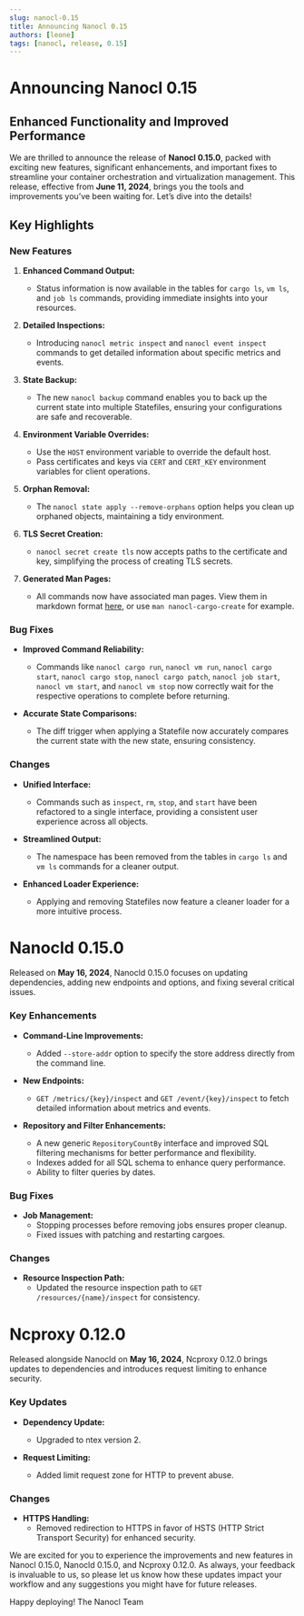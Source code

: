 ```yaml
---
slug: nanocl-0.15
title: Announcing Nanocl 0.15
authors: [leone]
tags: [nanocl, release, 0.15]
---
```


# Announcing Nanocl 0.15

## Enhanced Functionality and Improved Performance

We are thrilled to announce the release of **Nanocl 0.15.0**, packed with exciting new features, significant enhancements, and important fixes to streamline your container orchestration and virtualization management. This release, effective from **June 11, 2024**, brings you the tools and improvements you’ve been waiting for. Let’s dive into the details!

## Key Highlights

### New Features

1. **Enhanced Command Output:**
   - Status information is now available in the tables for `cargo ls`, `vm ls`, and `job ls` commands, providing immediate insights into your resources.

2. **Detailed Inspections:**
   - Introducing `nanocl metric inspect` and `nanocl event inspect` commands to get detailed information about specific metrics and events.

3. **State Backup:**
   - The new `nanocl backup` command enables you to back up the current state into multiple Statefiles, ensuring your configurations are safe and recoverable.

4. **Environment Variable Overrides:**
   - Use the `HOST` environment variable to override the default host.
   - Pass certificates and keys via `CERT` and `CERT_KEY` environment variables for client operations.

5. **Orphan Removal:**
   - The `nanocl state apply --remove-orphans` option helps you clean up orphaned objects, maintaining a tidy environment.

6. **TLS Secret Creation:**
   - `nanocl secret create tls` now accepts paths to the certificate and key, simplifying the process of creating TLS secrets.

7. **Generated Man Pages:**
   - All commands now have associated man pages. View them in markdown format [here][manpages], or use `man nanocl-cargo-create` for example.


### Bug Fixes

- **Improved Command Reliability:**
  - Commands like `nanocl cargo run`, `nanocl vm run`, `nanocl cargo start`, `nanocl cargo stop`, `nanocl cargo patch`, `nanocl job start`, `nanocl vm start`, and `nanocl vm stop` now correctly wait for the respective operations to complete before returning.

- **Accurate State Comparisons:**
  - The diff trigger when applying a Statefile now accurately compares the current state with the new state, ensuring consistency.

### Changes

- **Unified Interface:**
  - Commands such as `inspect`, `rm`, `stop`, and `start` have been refactored to a single interface, providing a consistent user experience across all objects.

- **Streamlined Output:**
  - The namespace has been removed from the tables in `cargo ls` and `vm ls` commands for a cleaner output.

- **Enhanced Loader Experience:**
  - Applying and removing Statefiles now feature a cleaner loader for a more intuitive process.

# Nanocld 0.15.0

Released on **May 16, 2024**, Nanocld 0.15.0 focuses on updating dependencies, adding new endpoints and options, and fixing several critical issues.

### Key Enhancements

- **Command-Line Improvements:**
  - Added `--store-addr` option to specify the store address directly from the command line.

- **New Endpoints:**
  - `GET /metrics/{key}/inspect` and `GET /event/{key}/inspect` to fetch detailed information about metrics and events.

- **Repository and Filter Enhancements:**
  - A new generic `RepositoryCountBy` interface and improved SQL filtering mechanisms for better performance and flexibility.
  - Indexes added for all SQL schema to enhance query performance.
  - Ability to filter queries by dates.

### Bug Fixes

- **Job Management:**
  - Stopping processes before removing jobs ensures proper cleanup.
  - Fixed issues with patching and restarting cargoes.

### Changes

- **Resource Inspection Path:**
  - Updated the resource inspection path to `GET /resources/{name}/inspect` for consistency.

# Ncproxy 0.12.0

Released alongside Nanocld on **May 16, 2024**, Ncproxy 0.12.0 brings updates to dependencies and introduces request limiting to enhance security.

### Key Updates

- **Dependency Update:**
  - Upgraded to ntex version 2.

- **Request Limiting:**
  - Added limit request zone for HTTP to prevent abuse.

### Changes

- **HTTPS Handling:**
  - Removed redirection to HTTPS in favor of HSTS (HTTP Strict Transport Security) for enhanced security.

We are excited for you to experience the improvements and new features in Nanocl 0.15.0, Nanocld 0.15.0, and Ncproxy 0.12.0. As always, your feedback is invaluable to us, so please let us know how these updates impact your workflow and any suggestions you might have for future releases.

Happy deploying!
The Nanocl Team


[manpages]: /references/nanocl/cli/overview